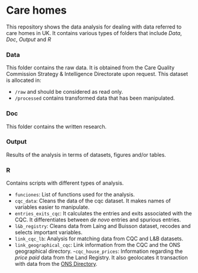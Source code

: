 # Care homes

This repository shows the data analysis for dealing with data referred to care homes in UK. It contains various types of folders that include _Data_, _Doc_, _Output_ and _R_

### Data

This folder contains the raw data. It is obtained from the Care Quality Commission Strategy & Intelligence Directorate upon request. This dataset is allocated in:

  - `/raw` and should be considered as read only.
  - `/processed` contains transformed data that has been manipulated. 
  

### Doc

This folder contains the written research.


### Output 

Results of the analysis in terms of datasets, figures and/or tables. 

### R 

Contains scripts with different types of analysis.

   - `funciones`: List of functions used for the analysis. 
   - `cqc_data`: Cleans the data of the cqc dataset. It makes names of variables easier to manipulate.
   - `entries_exits_cqc`: It calculates the entries and exits associated with the CQC. It differentiates between _de novo_ entries and spurious entries. 
   - `l&b_registry`: Cleans data from Laing and Buisson dataset, recodes and selects important variables. 
   - `link_cqc_lb`: Analysis for matching data from CQC and L&B datasets.
   - `link_geographical_cqc`: Link information from the CQC and the ONS geographical directory.
   -`cqc_house_prices`: Information regarding the _price paid_ data from the Land Registry. It also geolocates it transaction with data from the [ONS Directory](https://data.gov.uk/dataset/ons-postcode-directory-august-2016-centroids). 


